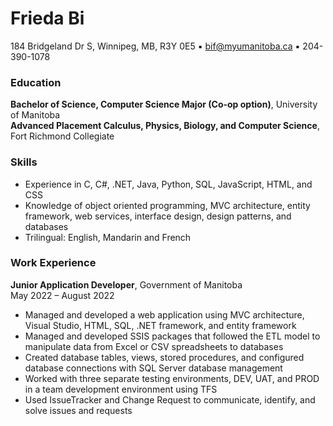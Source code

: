 # Frieda Bi
184 Bridgeland Dr S, Winnipeg, MB, R3Y 0E5 ▪ bif@myumanitoba.ca ▪ 204-390-1078

### Education
**Bachelor of Science, Computer Science Major (Co-op option)**, University of Manitoba  
**Advanced Placement Calculus, Physics, Biology, and Computer Science**, Fort Richmond Collegiate

### Skills
- Experience in C, C#, .NET, Java, Python, SQL, JavaScript, HTML, and CSS
- Knowledge of object oriented programming, MVC architecture, entity framework, web services, interface design, design patterns, and databases
- Trilingual: English, Mandarin and French

### Work Experience
**Junior Application Developer**, Government of Manitoba  
May 2022 – August 2022
- Managed and developed a web application using MVC architecture, Visual Studio, HTML, SQL, .NET framework, and entity framework
- Managed and developed SSIS packages that followed the ETL model to manipulate data from Excel or CSV spreadsheets to databases
- Created database tables, views, stored procedures, and configured database connections with SQL Server database management
- Worked with three separate testing environments, DEV, UAT, and PROD in a team development environment using TFS
- Used IssueTracker and Change Request to communicate, identify, and solve issues and requests


